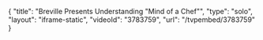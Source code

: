 {
    "title": "Breville Presents Understanding \"Mind of a Chef\"",
    "type": "solo",
    "layout": "iframe-static",
    "videoId": "3783759",
    "url": "\/tvpembed\/3783759"
}
